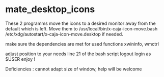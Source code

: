 # mate_desktop_icons
These 2 programms move the icons to a desired monitor away from the default which is left. 
Move them to 
/usr/local/bin/x-caja-icon-move.bash
/etc/xdg/autostart/x-caja-icon-move.desktop 
if needed.

make sure the dependencies are met for used functions xwininfo, wmctrl

adjust position to your needs line 21 of the bash script
logout login as $USER
enjoy !

Deficiencies : cannot adapt size of window, help will be welcome
